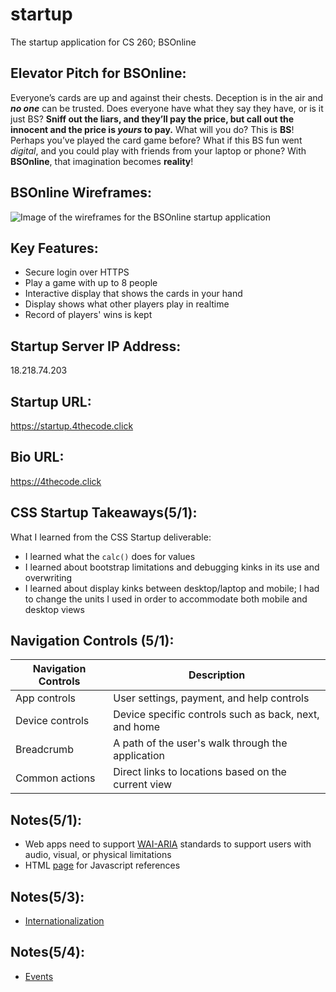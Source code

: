 # startup
The startup application for CS 260; BSOnline


## Elevator Pitch for BSOnline: 
Everyone’s cards are up and against their chests. Deception is in 
the air and ***no one*** can be trusted. Does everyone have what they say they have, or is it just BS? 
**Sniff out the liars, and they’ll pay the price, but call out the innocent and the price is _yours_ 
to pay.** What will you do? This is **BS**! Perhaps you’ve played the card game before? What if this BS 
fun went _digital_, and you could play with friends from your laptop or phone? With **BSOnline**, that 
imagination becomes **reality**!

## BSOnline Wireframes:
![Image of the wireframes for the BSOnline startup application](https://github.com/EKP529/startup/blob/78abc8bc7fff836a247af4a82151c49539de856a/BSOnline%20Wireframes.jpg)

## Key Features:
* Secure login over HTTPS
* Play a game with up to 8 people
* Interactive display that shows the cards in your hand
* Display shows what other players play in realtime 
* Record of players' wins is kept

## Startup Server IP Address:
18.218.74.203

## Startup URL:
https://startup.4thecode.click

## Bio URL:
https://4thecode.click

## CSS Startup Takeaways(5/1):
What I learned from the CSS Startup deliverable:
* I learned what the `calc()` does for values
* I learned about bootstrap limitations and debugging kinks in its use and overwriting
* I learned about display kinks between desktop/laptop and mobile; I had to change the units I used
in order to accommodate both mobile and desktop views

## Navigation Controls (5/1):
| Navigation Controls | Description                                           |
|---------------------|-------------------------------------------------------|
| App controls        | User settings, payment, and help controls             |
| Device controls     | Device specific controls such as back, next, and home |
| Breadcrumb          | A path of the user's walk through the application     |
| Common actions      | Direct links to locations based on the current view   |

## Notes(5/1):
* Web apps need to support [WAI-ARIA](https://developer.mozilla.org/en-US/docs/Learn/Accessibility/WAI-ARIA_basics) standards to support users with audio, visual, or physical
limitations
* HTML [page](https://htmlpreview.github.io/?https://github.com/webprogramming260/.github/blob/main/profile/javascript/introduction/introduction.html) for Javascript references

## Notes(5/3):
* [Internationalization](https://www.w3.org/standards/webdesign/i18n)

## Notes(5/4):
* [Events](https://developer.mozilla.org/en-US/docs/Web/Events)